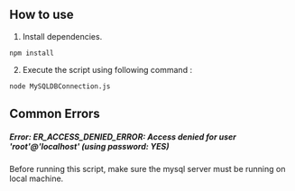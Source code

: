 ## How to use

1. Install dependencies.

`npm install`

2. Execute the script using following command :

`node MySQLDBConnection.js`

## Common Errors

##### Error: ER_ACCESS_DENIED_ERROR: Access denied for user 'root'@'localhost' (using password: YES)

Before running this script, make sure the mysql server must be running on local machine.